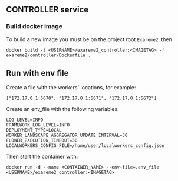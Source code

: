 ## CONTROLLER service

### Build docker image

To build a new image you must be on the project root `Exareme2`, then

```
docker build -t <USERNAME>/exareme2_controller:<IMAGETAG> -f exareme2/controller/Dockerfile .
```

## Run with env file

Create a file with the workers' locations, for example:

```
["172.17.0.1:5670", "172.17.0.1:5671", "172.17.0.1:5672"]
```

Create an env_file with the following variables:

```
LOG_LEVEL=INFO
FRAMEWORK_LOG_LEVEL=INFO
DEPLOYMENT_TYPE=LOCAL
WORKER_LANDSCAPE_AGGREGATOR_UPDATE_INTERVAL=30
FLOWER_EXECUTION_TIMEOUT=30
LOCALWORKERS_CONFIG_FILE=/home/user/localworkers_config.json
```

Then start the container with:

```
docker run -d --name <CONTAINER_NAME> --env-file=.env_file <USERNAME>/exareme2_controller:<IMAGETAG>
```
